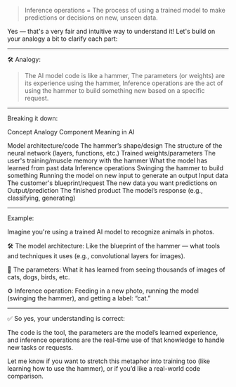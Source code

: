 > Inference operations = The process of using a trained model to make predictions or decisions on new, unseen data.

Yes — that's a very fair and intuitive way to understand it! Let's build on your analogy a bit to clarify each part:


---

🛠️ Analogy:

> The AI model code is like a hammer,
The parameters (or weights) are its experience using the hammer,
Inference operations are the act of using the hammer to build something new based on a specific request.




---

Breaking it down:

Concept	Analogy Component	Meaning in AI

Model architecture/code	The hammer’s shape/design	The structure of the neural network (layers, functions, etc.)
Trained weights/parameters	The user's training/muscle memory with the hammer	What the model has learned from past data
Inference operations	Swinging the hammer to build something	Running the model on new input to generate an output
Input data	The customer's blueprint/request	The new data you want predictions on
Output/prediction	The finished product	The model’s response (e.g., classifying, generating)



---

Example:

Imagine you're using a trained AI model to recognize animals in photos.

🛠️ The model architecture: Like the blueprint of the hammer — what tools and techniques it uses (e.g., convolutional layers for images).

🧠 The parameters: What it has learned from seeing thousands of images of cats, dogs, birds, etc.

⚙️ Inference operation: Feeding in a new photo, running the model (swinging the hammer), and getting a label: “cat.”



---

✅ So yes, your understanding is correct:

The code is the tool, the parameters are the model’s learned experience, and inference operations are the real-time use of that knowledge to handle new tasks or requests.

Let me know if you want to stretch this metaphor into training too (like learning how to use the hammer), or if you’d like a real-world code comparison.

